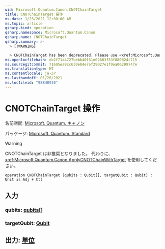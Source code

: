 ```yaml
---
uid: Microsoft.Quantum.Canon.CNOTChainTarget
title: CNOTChainTarget 操作
ms.date: 1/23/2021 12:00:00 AM
ms.topic: article
qsharp.kind: operation
qsharp.namespace: Microsoft.Quantum.Canon
qsharp.name: CNOTChainTarget
qsharp.summary: >-
  > [!WARNING]

  > CNOTChainTarget has been deprecated. Please use <xref:Microsoft.Quantum.Canon.ApplyCNOTChainWithTarget> instead.
ms.openlocfilehash: eb2f71a4727bebb40161e02683f53f080824c715
ms.sourcegitcommit: 71605ea9cc630e84e7ef29027e1f0ea06299747e
ms.translationtype: MT
ms.contentlocale: ja-JP
ms.lasthandoff: 01/26/2021
ms.locfileid: "98840930"
---
```

# <a name="cnotchaintarget-operation"></a>CNOTChainTarget 操作

名前空間: [Microsoft. Quantum. キャノン](xref:Microsoft.Quantum.Canon)

パッケージ: [Microsoft. Quantum. Standard](https://nuget.org/packages/Microsoft.Quantum.Standard)


> [!WARNING]
> CNOTChainTarget は非推奨となりました。 代わりに、<xref:Microsoft.Quantum.Canon.ApplyCNOTChainWithTarget> を使用してください。



```qsharp
operation CNOTChainTarget (qubits : Qubit[], targetQubit : Qubit) : Unit is Adj + Ctl
```


## <a name="input"></a>入力

### <a name="qubits--qubit"></a>qubits: [qubits](xref:microsoft.quantum.lang-ref.qubit)[]




### <a name="targetqubit--qubit"></a>targetQubit: [Qubit](xref:microsoft.quantum.lang-ref.qubit)





## <a name="output--unit"></a>出力: [単位](xref:microsoft.quantum.lang-ref.unit)

